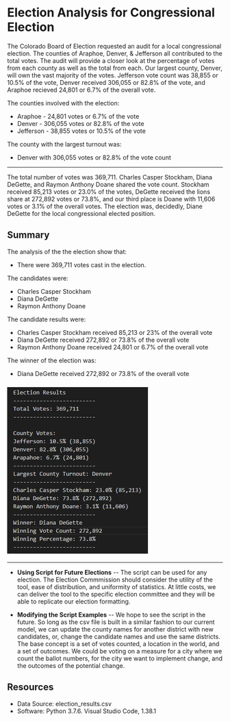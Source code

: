 # Election Analysis for Congressional Election
The Colorado Board of Election requested an audit for a local congressional election. The counties of Araphoe, Denver, & Jefferson all contributed to the total votes. The audit will provide a closer look at the percentage of votes from each county as well as the total from each. Our largest county, Denver, will own the vast majority of the votes. Jefferson vote count was 38,855 or 10.5% of the vote, Denver received 306,055 or 82.8% of the vote, and Araphoe recieved 24,801 or 6.7% of the overall vote. 

The counties involved with the election:
- Araphoe - 24,801 votes or 6.7% of the vote
- Denver - 306,055 votes or 82.8% of the vote
- Jefferson - 38,855 votes or 10.5% of the vote

The county with the largest turnout was:
- Denver with 306,055 votes or 82.8% of the vote count

---

The total number of votes was 369,711. Charles Casper Stockham, Diana DeGette, and Raymon Anthony Doane shared the vote count. Stockham received 85,213 votes or 23.0% of the votes, DeGette received the lions share at 272,892 votes or 73.8%, and our third place is Doane with 11,606 votes or 3.1% of the overall votes. The election was, decidedly, Diane DeGette for the local congressional elected position. 

## Summary
The analysis of the the election show that:
- There were 369,711 votes cast in the election.

The candidates were:
- Charles Casper Stockham
- Diana DeGette
- Raymon Anthony Doane

The candidate results were:
- Charles Casper Stockham received 85,213 or 23% of the overall vote
- Diana DeGette received 272,892 or 73.8% of the overall vote
- Raymon Anthony Doane received 24,801 or 6.7% of the overall vote

The winner of the election was:
- Diana DeGette received 272,892 or 73.8% of the overall vote
    
### ![Election Results](https://github.com/ScottyMacCVC/Election_Analysis/blob/main/Election%20Results.jpg) 
    
---

- **Using Script for Future Elections**
-- The script can be used for any election. The Election Commmission should consider the utility of the tool, ease of distribution, and uniformity of statistics. At little costs, we can deliver the tool to the specific election committee and they will be able to replicate our election formatting. 

- **Modifying the Script Examples**
-- We hope to see the script in the future. So long as the csv file is built in a similar fashion to our current model, we can update the county names for another district with new candidates, or, change the candidate names and use the same districts. The base concept is a set of votes counted, a location in the world, and a set of outcomes. We could be voting on a measure for a city where we count the ballot numbers, for the city we want to implement change, and the outcomes of the potential change. 

## Resources
- Data Source: election_results.csv
- Software: Python 3.7.6. Visual Studio Code, 1.38.1
